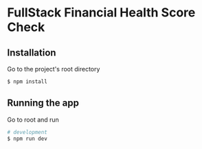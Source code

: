 # FullStack Financial Health Score Check

## Installation
Go to the project's root directory
```bash
$ npm install
```

## Running the app
Go to root and run
```bash
# development
$ npm run dev




